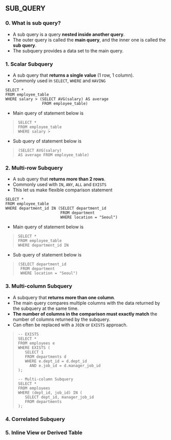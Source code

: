## SUB_QUERY

### 0. What is sub query?
- A sub query is a query **nested inside another query**.
- The outer query is called the **main query**, and the inner one is called the **sub query**.
- The subquery provides a data set to the main query.

### 1. Scalar Subquery
- A sub query that **returns a single value** (1 row, 1 column).
- Commonly used in `SELECT`, `WHERE` and `HAVING`
``` mysql
SELECT *
FROM employee_table
WHERE salary > (SELECT AVG(salary) AS average
                FROM employee_table)
```
- Main query of statement below is
> ```mysql
> SELECT *
> FROM employee_table
> WHERE salary >
> ```
- Sub query of statement below is
> ``` mysql
> (SELECT AVG(salary)
> AS average FROM employee_table)
> ```

### 2. Multi-row Subquery
- A sub query that **returns more than 2 rows**.
- Commonly used with `IN`, `ANY`, `ALL` and `EXISTS`
- This let us make flexible comparison statement
``` mysql
SELECT *
FROM employee_table
WHERE department_id IN (SELECT department_id
                        FROM department
                        WHERE location = "Seoul")
```
- Main query of statement below is

> ```mysql
> SELECT *
> FROM employee_table
> WHERE department_id IN
> ```
- Sub query of statement below is
> ``` mysql
> (SELECT department_id
>  FROM department
>  WHERE location = "Seoul")
> ```
### 3. Multi-column Subquery
- A subquery that **returns more than one column**.
- The main query compares multiple columns with the data returned by the subquery at the same time.
- **The number of columns in the comparison must exactly match** the number of columns returned by the subquery.
- Can often be replaced with a `JOIN` or `EXISTS` approach.
> ``` mysql
> -- EXISTS
> SELECT *
> FROM employees e
> WHERE EXISTS (
>    SELECT 1
>    FROM departments d
>    WHERE e.dept_id = d.dept_id
>      AND e.job_id = d.manager_job_id
> );
> 
> -- Multi-column Subquery
> SELECT *
> FROM employees
> WHERE (dept_id, job_id) IN (
>    SELECT dept_id, manager_job_id
>    FROM departments
> );
>```
### 4. Correlated Subquery

### 5. Inline View or Derived Table
